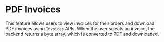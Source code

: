 # PDF Invoices

This feature allows users to view invoices for their orders and download PDF invoices using `Invoices` APIs.
When the user selects an invoice, the backend returns a byte array, which is converted to PDF and downloaded.